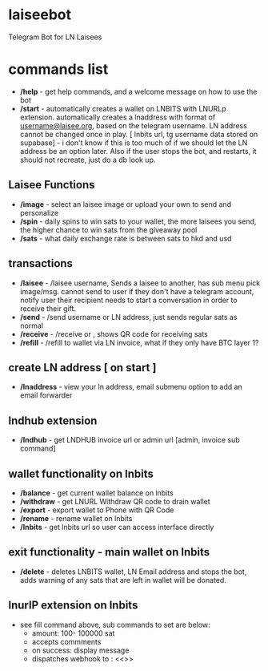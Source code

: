 # laiseebot
Telegram Bot for LN Laisees

# commands list
- **/help** - get help commands, and a welcome message on how to use the bot
- **/start** - automatically creates a wallet on LNBITS with LNURLp extension. automatically creates a lnaddress with format of username@laisee.org, based on the telegram username. LN address cannot be changed once in play. [ lnbits url, tg username data stored on supabase] - i don't know if this is too much of if we should let the LN address be an option later. Also if the user stops the bot, and restarts, it should not recreate, just do a db look up. 

## Laisee Functions
- **/image** - select an laisee image or upload your own to send and personalize 
- **/spin** - daily spins to win sats to your wallet, the more laisees you send, the higher chance to win sats from the giveaway pool 
- **/sats** - what daily exchange rate is between sats to hkd and usd

## transactions
- **/laisee** - /laisee <amt> username, Sends a laisee to another, has sub menu pick image/msg. 
cannot send to user if they don't have a telegram account, notify user their recipient needs to start a conversation in order to receive their gift. 
- **/send** - /send <amt> username or LN address, just sends regular sats as normal
- **/receive** - /receive <amt> or <any amt> , shows QR code for receiving sats
- **/refill** - /refill <amt> to wallet via LN invoice, what if they only have BTC layer 1?

## create LN address [ on start ]
- **/lnaddress** - view your ln address, email submenu option to add an email forwarder

## lndhub extension
- **/lndhub** - get LNDHUB invoice url or admin url [admin, invoice sub command]

## wallet functionality on lnbits
- **/balance** - get current wallet balance on lnbits
- **/withdraw** - get LNURL Withdraw QR code to drain wallet
- **/export** - export wallet to Phone with QR Code
- **/rename** - rename wallet on lnbits
- **/lnbits** - get lnbits url so user can access interface directly

## exit functionality - main wallet on lnbits
- **/delete** - deletes LNBITS wallet, LN Email address and stops the bot, adds warning of any sats that are left in wallet will be donated. 

## lnurlP extension on lnbits
- see fill command above, sub commands to set are below:
    * amount: 100- 100000 sat
    * accepts commments
    * on success: display message 
    * dispatches webhook to : <<>>


